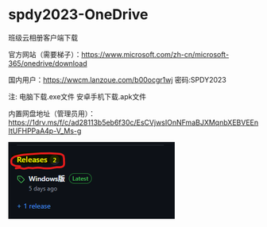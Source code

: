 # spdy2023-OneDrive
班级云相册客户端下载

官方网站（需要梯子）：https://www.microsoft.com/zh-cn/microsoft-365/onedrive/download

国内用户：https://wwcm.lanzoue.com/b00ocgr1wj 密码:SPDY2023

注: 电脑下载.exe文件
    安卓手机下载.apk文件

内置网盘地址（管理员用）：https://1drv.ms/f/c/ad28113b5eb6f30c/EsCVjwsIOnNFmaBJXMqnbXEBVEEnItUFHPPaA4p-V_Ms-g

![image](https://github.com/spdy202302/spdy2023-OneDrive/blob/main/%E4%B8%8B%E8%BD%BD.png)
